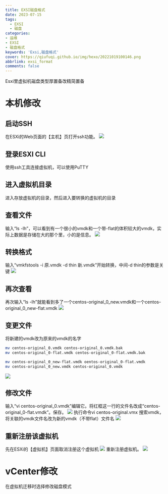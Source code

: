 ```yaml
---
title: EXSI磁盘格式
date: 2023-07-15
tags:
  - EXSI
  - 磁盘
categories: 
- 运维
- EXSI
- 磁盘格式
keywords: 'Exsi,磁盘格式'
cover: https://qiufuqi.github.io/img/hexo/20221019100146.png
abbrlink: exsi_format
comments: false
---
```

Esxi里虚拟机磁盘类型厚置备改精简置备

# 本机修改
## 启动SSH
在ESXi的Web页面的【主机】页打开ssh功能。
![](https://qiufuqi.github.io/img/hexo/20230715144309.png)
## 登录ESXI CLI
使用ssh工具连接虚拟机，可以使用PuTTY
## 进入虚拟机目录
进入存放虚拟机的目录，然后进入要转换的虚拟机的目录
## 查看文件
输入“ls -lh”，可以看到有一个很小的vmdk和一个带-flat的体积较大的vmdk，实际上数据是存储在大的那个里，小的是信息。
![](https://qiufuqi.github.io/img/hexo/20230715144441.png)
## 转换格式
输入“vmkfstools -i 原.vmdk -d thin 新.vmdk”开始转换，中间-d thin的参数是关键
![](https://qiufuqi.github.io/img/hexo/20230715144622.png)
## 再次查看
再次输入“ls -lh”就能看到多了一个centos-original_0_new.vmdk和一个centos-original_0_new-flat.vmdk
![](https://qiufuqi.github.io/img/hexo/20230715144800.png)
## 变更文件
将新建的vmdk改为原来的vmdk的名字
``` bash
mv centos-original_0.vmdk centos-original_0.vmdk.bak
mv centos-original_0-flat.vmdk centos-original_0-flat.vmdk.bak

mv centos-original_0_new-flat.vmdk oentos-original_0-flat.vmdk
mv centos-original_0_new.vmdk centos-original_0.vmdk
```
![](https://qiufuqi.github.io/img/hexo/20230715144811.png)
## 修改文件
输入“vi centos-original_0.vmdk”编辑它。将红框这一行的文件名改成“centos-original_0-flat.vmdk”。保存。
![](https://qiufuqi.github.io/img/hexo/20230715145304.png)
执行命令vi centos-original.vmx 搜索vmdk，将关联的vmdk文件名改为新的vmdk（不带flat）文件名
![](https://qiufuqi.github.io/img/hexo/20230715145328.png)

## 重新注册该虚拟机
先在ESXi的【虚拟机】页面取消注册这个虚拟机
![](https://qiufuqi.github.io/img/hexo/20230715145401.png)
重新注册虚拟机。
![](https://qiufuqi.github.io/img/hexo/20230715145417.png)

# vCenter修改
在虚拟机迁移时选择修改磁盘模式